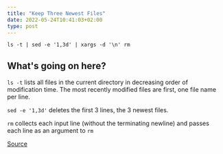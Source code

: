 ```yaml
---
title: "Keep Three Newest Files"
date: 2022-05-24T10:41:03+02:00
type: post
---
```



```
ls -t | sed -e '1,3d' | xargs -d '\n' rm
```

## What's going on here?


`ls -t` 
lists all files in the current directory in decreasing order of modification time. The most recently modified files are first, one file name per line.

`sed -e '1,3d'` deletes the first 3 lines, the 3 newest files.

`rm` collects each input line (without the terminating newline) and passes each line as an argument to `rm`

[Source](https://stackoverflow.com/questions/2960022/shell-script-to-count-files-then-remove-oldest-files)